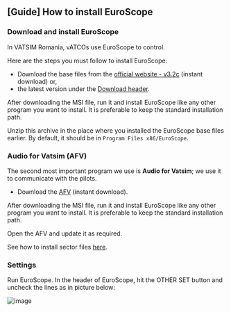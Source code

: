 ## [Guide] How to install EuroScope

### Download and install EuroScope

In VATSIM Romania, vATCOs use EuroScope to control.

Here are the steps you must follow to install EuroScope:
* Download the base files from the [official website - v3.2c](https://euroscope.hu/install/EuroScopeSetup.3.2.4.msi) (instant download) or,
* the latest version under the [Download header](https://www.euroscope.hu/wp/installation/). 

After downloading the MSI file, run it and install EuroScope like any other program you want to install. It is preferable to keep the standard installation path.

Unzip this archive in the place where you installed the EuroScope base files earlier. By default, it should be in ```Program Files x86/EuroScope```.

### Audio for Vatsim (AFV)

The second most important program we use is **Audio for Vatsim**; we use it to communicate with the pilots.

* Download the [AFV](https://audio.vatsim.net/downloads/standalone) (instant download). 

After downloading the MSI file, run it and install EuroScope like any other program you want to install. It is preferable to keep the standard installation path.

Open the AFV and update it as required.

See how to install sector files [here](https://docs.rovacc.ro/euroscope/update.html).

### Settings

Run EuroScope. In the header of EuroScope, hit the OTHER SET button and uncheck the lines as in picture below:

![image][def]

[def]: ../../images/profile-startup.png